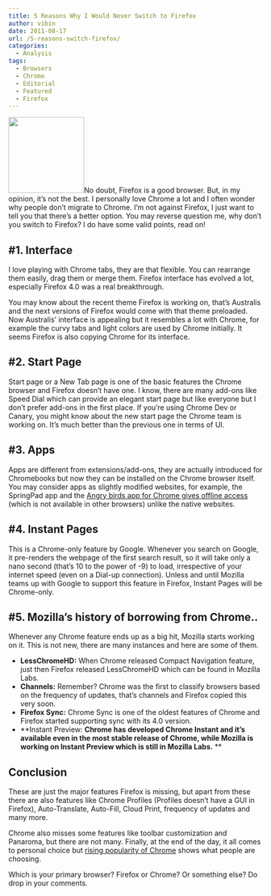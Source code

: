 ```yaml
---
title: 5 Reasons Why I Would Never Switch to Firefox
author: vibin
date: 2011-08-17
url: /5-reasons-switch-firefox/
categories:
  - Analysis
tags:
  - Browsers
  - Chrome
  - Editorial
  - Featured
  - Firefox
---
```

[<img class="alignright size-full wp-image-43202" title="ChromeFox" src="http://cdn.devilsworkshop.org/files/2011/08/Firefox-copies-Chrome11.jpg" alt="" width="150" height="150" />][1]No doubt, Firefox is a good browser. But, in my opinion, it’s not the best. I personally love Chrome a lot and I often wonder why people don’t migrate to Chrome. I’m not against Firefox, I just want to tell you that there’s a better option. You may reverse question me, why don’t you switch to Firefox? I do have some valid points, read on!

## #1. Interface

I love playing with Chrome tabs, they are that flexible. You can rearrange them easily, drag them or merge them. Firefox interface has evolved a lot, especially Firefox 4.0 was a real breakthrough.

You may know about the recent theme Firefox is working on, that’s Australis and the next versions of Firefox would come with that theme preloaded. Now Australis’ interface is appealing but it resembles a lot with Chrome, for example the curvy tabs and light colors are used by Chrome initially. It seems Firefox is also copying Chrome for its interface.

## #2. Start Page

Start page or a New Tab page is one of the basic features the Chrome browser and Firefox doesn&#8217;t have one. I know, there are many add-ons like Speed Dial which can provide an elegant start page but like everyone but I don’t prefer add-ons in the first place. If you’re using Chrome Dev or Canary, you might know about the new start page the Chrome team is working on. It’s much better than the previous one in terms of UI.

## #3. Apps

Apps are different from extensions/add-ons, they are actually introduced for Chromebooks but now they can be installed on the Chrome browser itself. You may consider apps as slightly modified websites, for example, the SpringPad app and the [Angry birds app for Chrome gives offline access][2] (which is not available in other browsers) unlike the native websites.

## #4. Instant Pages

This is a Chrome-only feature by Google. Whenever you search on Google, it pre-renders the webpage of the first search result, so it will take only a nano second (that’s 10 to the power of -9) to load, irrespective of your internet speed (even on a Dial-up connection). Unless and until Mozilla teams up with Google to support this feature in Firefox, Instant Pages will be Chrome-only.

## #5. Mozilla’s history of borrowing from Chrome..

Whenever any Chrome feature ends up as a big hit, Mozilla starts working on it. This is not new, there are many instances and here are some of them.

  * **LessChromeHD:** When Chrome released Compact Navigation feature, just then Firefox released LessChromeHD which can be found in Mozilla Labs.
  * **Channels:** Remember? Chrome was the first to classify browsers based on the frequency of updates, that’s channels and Firefox copied this very soon.
  * **Firefox Sync:** Chrome Sync is one of the oldest features of Chrome and Firefox started supporting sync with its 4.0 version.
  * **Instant Preview: **Chrome has developed Chrome Instant and it’s available even in the most stable release of Chrome, while Mozilla is working on Instant Preview which is still in Mozilla Labs.** **

## Conclusion

These are just the major features Firefox is missing, but apart from these there are also features like Chrome Profiles (Profiles doesn’t have a GUI in Firefox), Auto-Translate, Auto-Fill, Cloud Print, frequency of updates and many more.

Chrome also misses some features like toolbar customization and Panaroma, but there are not many. Finally, at the end of the day, it all comes to personal choice but [rising popularity of Chrome][3] shows what people are choosing.

Which is your primary browser? Firefox or Chrome? Or something else? Do drop in your comments.

 [1]: http://cdn.devilsworkshop.org/files/2011/08/Firefox-copies-Chrome11.jpg
 [2]: http://devilsworkshop.org/play-angry-birds-offline-browser-chrome/
 [3]: http://devilsworkshop.org/browser-market-share-chrome-browser-growth/
